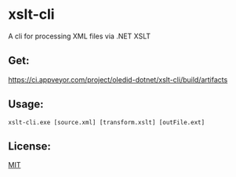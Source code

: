 # xslt-cli

A cli for processing XML files via .NET XSLT

## Get:
https://ci.appveyor.com/project/oledid-dotnet/xslt-cli/build/artifacts

## Usage:
```
xslt-cli.exe [source.xml] [transform.xslt] [outFile.ext]
```

## License:
[MIT](LICENSE)
